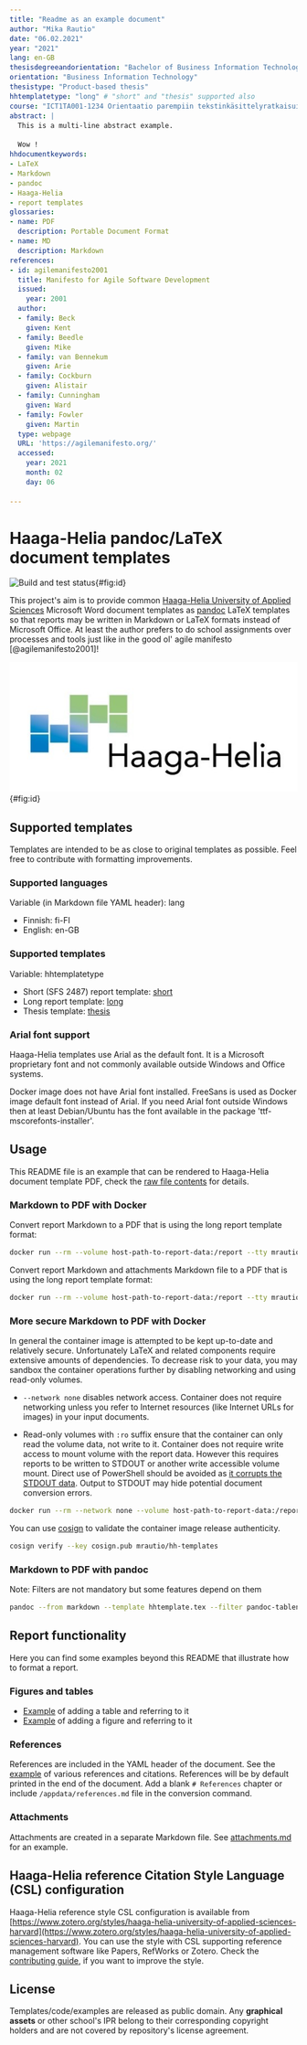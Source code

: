 ```yaml
---
title: "Readme as an example document"
author: "Mika Rautio"
date: "06.02.2021"
year: "2021"
lang: en-GB
thesisdegreeandorientation: "Bachelor of Business Information Technology"
orientation: "Business Information Technology"
thesistype: "Product-based thesis"
hhtemplatetype: "long" # "short" and "thesis" supported also
course: "ICT1TA001-1234 Orientaatio parempiin tekstinkäsittelyratkaisuihin"
abstract: |
  This is a multi-line abstract example.

  Wow !
hhdocumentkeywords:
- LaTeX
- Markdown
- pandoc
- Haaga-Helia
- report templates
glossaries:
- name: PDF
  description: Portable Document Format
- name: MD
  description: Markdown
references:
- id: agilemanifesto2001
  title: Manifesto for Agile Software Development
  issued:
    year: 2001
  author:
  - family: Beck
    given: Kent
  - family: Beedle
    given: Mike
  - family: van Bennekum
    given: Arie
  - family: Cockburn
    given: Alistair
  - family: Cunningham
    given: Ward
  - family: Fowler
    given: Martin
  type: webpage
  URL: 'https://agilemanifesto.org/'
  accessed:
    year: 2021
    month: 02
    day: 06

---
```


# Haaga-Helia pandoc/LaTeX document templates

![Build and test status](https://github.com/mrautio/hh-templates/workflows/CI/badge.svg){#fig:id}

This project's aim is to provide common [Haaga-Helia University of Applied Sciences](https://www.haaga-helia.fi/en) Microsoft Word document templates as [pandoc](https://pandoc.org/) LaTeX templates so that reports may be written in Markdown or LaTeX formats instead of Microsoft Office. At least the author prefers to do school assignments over processes and tools just like in the good ol' agile manifesto [@agilemanifesto2001]!

![Haaga-Helia University of Applied Sciences report logo](media/hhreportlogo.png){#fig:id}

## Supported templates

Templates are intended to be as close to original templates as possible. Feel free to contribute with formatting improvements.

### Supported languages

Variable (in Markdown file YAML header): lang

* Finnish: fi-FI
* English: en-GB

### Supported templates

Variable: hhtemplatetype

* Short (SFS 2487) report template: [short](https://github.com/mrautio/hh-templates/blob/main/examples/README_short_english.pdf)
* Long report template: [long](https://github.com/mrautio/hh-templates/blob/main/examples/README_long_english.pdf)
* Thesis template: [thesis](https://github.com/mrautio/hh-templates/blob/main/examples/README_thesis_english.pdf)

### Arial font support

Haaga-Helia templates use Arial as the default font. It is a Microsoft proprietary font and not commonly available outside Windows and Office systems.

Docker image does not have Arial font installed. FreeSans is used as Docker image default font instead of Arial.
If you need Arial font outside Windows then at least Debian/Ubuntu has the font available in the package 'ttf-mscorefonts-installer'.

## Usage

This README file is an example that can be rendered to Haaga-Helia document template PDF, check the [raw file contents](https://github.com/mrautio/hh-templates/raw/main/README.md) for details.

### Markdown to PDF with Docker

Convert report Markdown to a PDF that is using the long report template format:
```sh
docker run --rm --volume host-path-to-report-data:/report --tty mrautio/hh-templates --output /report/report.pdf /report/report.md --variable=hhtemplatetype:long
```

Convert report Markdown and attachments Markdown file to a PDF that is using the long report template format:
```sh
docker run --rm --volume host-path-to-report-data:/report --tty mrautio/hh-templates --output /report/report.pdf /report/report.md /appdata/references.md /report/attachments.md --variable=hhtemplatetype:long
```

### More secure Markdown to PDF with Docker

In general the container image is attempted to be kept up-to-date and relatively secure. Unfortunately LaTeX and related components require extensive amounts of dependencies. To decrease risk to your data, you may sandbox the container operations further by disabling networking and using read-only volumes.

- `--network none` disables network access. Container does not require networking unless you refer to Internet resources (like Internet URLs for images) in your input documents. 

- Read-only volumes with `:ro` suffix ensure that the container can only read the volume data, not write to it. Container does not require write access to mount volume with the report data. However this requires reports to be written to STDOUT or another write accessible volume mount. Direct use of PowerShell should be avoided as [it corrupts the STDOUT data](https://docs.microsoft.com/en-us/archive/blogs/sergey_babkins_blog/un-messing-unicode-in-powershell). Output to STDOUT may hide potential document conversion errors.

```sh
docker run --rm --network none --volume host-path-to-report-data:/report:ro --attach stdout mrautio/hh-templates --to=pdf --output - /report/report.md > report.pdf
```

You can use [cosign](https://github.com/sigstore/cosign) to validate the container image release authenticity.

```sh
cosign verify --key cosign.pub mrautio/hh-templates
```

### Markdown to PDF with pandoc

Note: Filters are not mandatory but some features depend on them

```sh
pandoc --from markdown --template hhtemplate.tex --filter pandoc-tablenos --filter pandoc-fignos --filter pandoc-citeproc --filter pandoc-plantuml --pdf-engine=xelatex --listings --csl=https://www.zotero.org/styles/haaga-helia-university-of-applied-sciences-harvard -o report.pdf report.md --variable=hhtemplatetype:long
```

## Report functionality

Here you can find some examples beyond this README that illustrate how to format a report.

### Figures and tables

* [Example](https://raw.githubusercontent.com/mrautio/hh-templates/main/test/cases/05_tables/README.md) of adding a table and referring to it
* [Example](https://raw.githubusercontent.com/mrautio/hh-templates/main/test/cases/04_figures/README.md) of adding a figure and referring to it

### References

References are included in the YAML header of the document. See the [example](https://raw.githubusercontent.com/mrautio/hh-templates/main/test/cases/03_references/README.md) of various references and citations. References will be by default printed in the end of the document. Add a blank `# References` chapter or include `/appdata/references.md` file in the conversion command.

### Attachments

Attachments are created in a separate Markdown file. See [attachments.md](https://github.com/mrautio/hh-templates/blob/main/attachments.md) for an example.

## Haaga-Helia reference Citation Style Language (CSL) configuration

Haaga-Helia reference style CSL configuration is available from [https://www.zotero.org/styles/haaga-helia-university-of-applied-sciences-harvard](https://www.zotero.org/styles/haaga-helia-university-of-applied-sciences-harvard). You can use the style with CSL supporting reference management software like Papers, RefWorks or Zotero. Check the [contributing guide](https://github.com/citation-style-language/styles/blob/master/CONTRIBUTING.md), if you want to improve the style.

## License

Templates/code/examples are released as public domain. Any **graphical assets** or other school's IPR belong to their corresponding copyright holders and are not covered by repository's license agreement.

